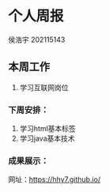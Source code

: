 # 个人周报

侯浩宇 202115143

## 本周工作

1. 学习互联网岗位

### 下周安排：

1. 学习html基本标签
2. 学习java基本技术

### 成果展示：

网址：https://hhy7.github.io/